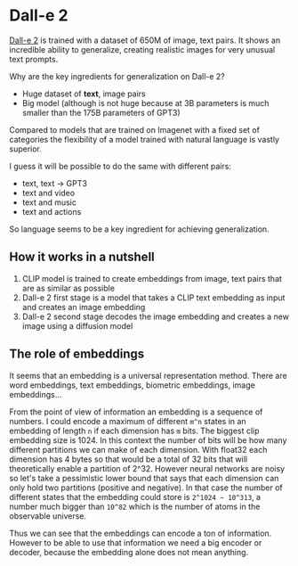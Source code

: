 # Dall-e 2

[Dall-e 2](https://openai.com/dall-e-2/) is trained with a dataset of 650M of image, text pairs. It shows an incredible ability to generalize, creating realistic images for very unusual text prompts.

Why are the key ingredients for generalization on Dall-e 2?

- Huge dataset of **text**, image pairs
- Big model (although is not huge because at 3B parameters is much smaller than the 175B parameters of GPT3)

Compared to models that are trained on Imagenet with a fixed set of categories the flexibility of a model
trained with natural language is vastly superior.

I guess it will be possible to do the same with different pairs:

- text, text -> GPT3
- text and video
- text and music
- text and actions

So language seems to be a key ingredient for achieving generalization.

## How it works in a nutshell

1. CLIP model is trained to create embeddings from image, text pairs that are as similar as possible
2. Dall-e 2 first stage is a model that takes a CLIP text embedding as input and creates an image embedding
3. Dall-e 2 second stage decodes the image embedding and creates a new image using a diffusion model

## The role of embeddings

It seems that an embedding is a universal representation method. There are word embeddings, text
embeddings, biometric embeddings, image embeddings...

From the point of view of information an embedding is a sequence of numbers. I could encode a maximum
of different `m^n` states in an embedding of length `n` if each dimension has `m` bits. The biggest
clip embedding size is 1024. In this context the number of bits will be how many different partitions
we can make of each dimension. With float32 each dimension has 4 bytes so that would be a total of 32 bits
that will theoretically enable a partition of 2^32. However neural networks are noisy so let's take
a pessimistic lower bound that says that each dimension can only hold two partitions (positive and negative).
In that case the number of different states that the embedding could store is `2^1024 ~ 10^313`, a number much bigger than `10^82` which is the number of atoms in the observable universe.

Thus we can see that the embeddings can encode a ton of information. However to be able to use
that information we need a big encoder or decoder, because the embedding alone does not mean anything.
